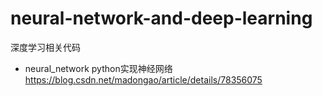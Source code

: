 # neural-network-and-deep-learning
深度学习相关代码 
- neural\_network python实现神经网络  https://blog.csdn.net/madongao/article/details/78356075

